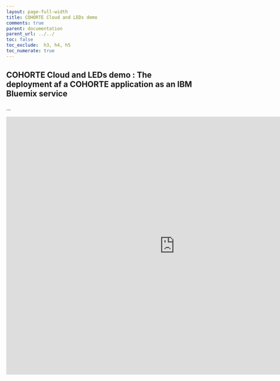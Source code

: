 ```yaml
---
layout: page-full-width
title: COHORTE Cloud and LEDs demo
comments: true
parent: documentation
parent_url: ../../
toc: false
toc_exclude:  h3, h4, h5
toc_numerate: true
---
```


## COHORTE Cloud and LEDs demo : The deployment af a COHORTE application as an IBM Bluemix service

...

<iframe src="https://docs.google.com/presentation/d/1yvbWcZcsBKaHTfyXocWiOGRcynrRlEqVYG0UE1Rpsw8/embed?start=false&loop=false&delayms=60000" frameborder="0" width="900" height="689" allowfullscreen="true" mozallowfullscreen="true" webkitallowfullscreen="true"></iframe>
